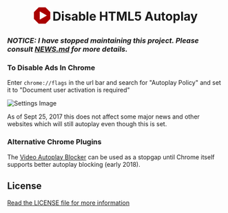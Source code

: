 <h1 align="center">
    <sub>
        <img
            src="https://raw.githubusercontent.com/Eloston/disable-html5-autoplay/master/images/icon_128.png"
            width="38"
            height="38">
        </img>
    </sub>
    Disable HTML5 Autoplay
</h1>

### *NOTICE: I have stopped maintaining this project. Please consult [NEWS.md](NEWS.md) for more details.*

### To Disable Ads In Chrome

Enter `chrome://flags` in the url bar and search for "Autoplay Policy" and set it to "Document user activation is required"

![Settings Image](https://user-images.githubusercontent.com/167818/27504657-6d0be298-585c-11e7-8209-81b272396b0b.png)

As of Sept 25, 2017 this does not affect some major news and other websites which will still autoplay even though this
is set.

### Alternative Chrome Plugins

The [Video Autoplay Blocker](https://chrome.google.com/webstore/detail/video-autoplay-blocker-by/khhablkjeghmeinlfgecddpgcopnljpm?utm_source=chrome-app-launcher-info-dialog) can be
used as a stopgap until Chrome itself supports better autoplay blocking (early 2018).

## License

[Read the LICENSE file for more information](LICENSE)
